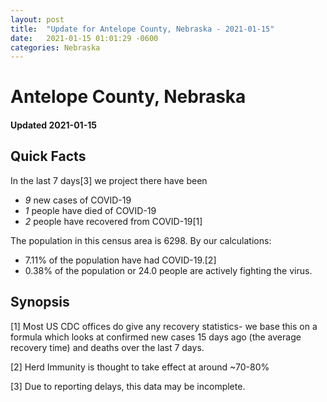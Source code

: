 ```yaml
---
layout: post
title:  "Update for Antelope County, Nebraska - 2021-01-15"
date:   2021-01-15 01:01:29 -0600
categories: Nebraska
---
```


# Antelope County, Nebraska
#### Updated 2021-01-15

## Quick Facts

In the last 7 days[3] we project there have been
- *9* new cases of COVID-19
- *1* people have died of COVID-19
- *2* people have recovered from COVID-19[1]

The population in this census area is 6298. By our calculations:
- 7.11% of the population have had COVID-19.[2]
- 0.38% of the population or 24.0 people are actively fighting the virus.

## Synopsis




[1] Most US CDC offices do give any recovery statistics- we base this on a formula which looks at confirmed new cases
15 days ago (the average recovery time) and deaths over the last 7 days.

[2] Herd Immunity is thought to take effect at around ~70-80%

[3] Due to reporting delays, this data may be incomplete.
 
    